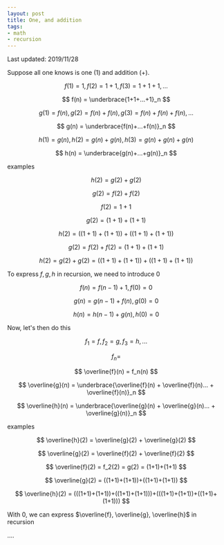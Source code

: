 ```yaml
---
layout: post
title: One, and addition
tags:
- math
- recursion
---
```


Last updated: 2019/11/28

Suppose all one knows is one (1) and addition (+).

$$
f(1) = 1, f(2) = 1+1, f(3) = 1+1+1, ...
$$

$$
f(n) = \underbrace{1+1+...+1}_n
$$

$$
g(1) = f(n), g(2) = f(n)+f(n), g(3) = f(n)+f(n)+f(n), ...
$$

$$
g(n) = \underbrace{f(n)+...+f(n)}_n
$$

$$
h(1) = g(n), h(2) = g(n)+g(n), h(3) = g(n)+g(n)+g(n)
$$

$$
h(n) = \underbrace{g(n)+...+g(n)}_n
$$

examples

$$
h(2) = g(2) + g(2)
$$

$$
g(2) = f(2) + f(2)
$$

$$
f(2) = 1+1
$$

$$
g(2) = (1+1)+(1+1)
$$

$$
h(2) = ((1+1)+(1+1))+((1+1)+(1+1))
$$

$$
g(2) = f(2)+f(2) = (1+1)+(1+1)
$$

$$
h(2) = g(2)+g(2) = ((1+1)+(1+1))+((1+1)+(1+1))
$$

To express $f,g,h$ in recursion, we need to introduce 0

$$
f(n) = f(n-1) + 1, f(0) = 0
$$


$$
g(n) = g(n-1) + f(n), g(0) = 0
$$

$$
h(n) = h(n-1) + g(n), h(0) = 0
$$

Now, let's then do this

$$
f_1 = f, f_2 = g, f_3=h, ...
$$

$$
f_n =
$$

$$
\overline{f}(n) = f_n(n)
$$

$$
\overline{g}(n) = \underbrace{\overline{f}(n) + \overline{f}(n)... + \overline{f}(n)}_n
$$

$$
\overline{h}(n) = \underbrace{\overline{g}(n) + \overline{g}(n)... + \overline{g}(n)}_n
$$

examples

$$
\overline{h}(2) = \overline{g}(2) + \overline{g}(2)
$$

$$
\overline{g}(2) = \overline{f}(2) + \overline{f}(2)
$$

$$
\overline{f}(2) = f_2(2) = g(2) = (1+1)+(1+1)
$$

$$
\overline{g}(2) = ((1+1)+(1+1))+((1+1)+(1+1))
$$

$$
\overline{h}(2) = (((1+1)+(1+1))+((1+1)+(1+1)))+(((1+1)+(1+1))+((1+1)+(1+1)))
$$

With 0, we can express $\overline{f}, \overline{g}, \overline{h}$ in recursion

....








